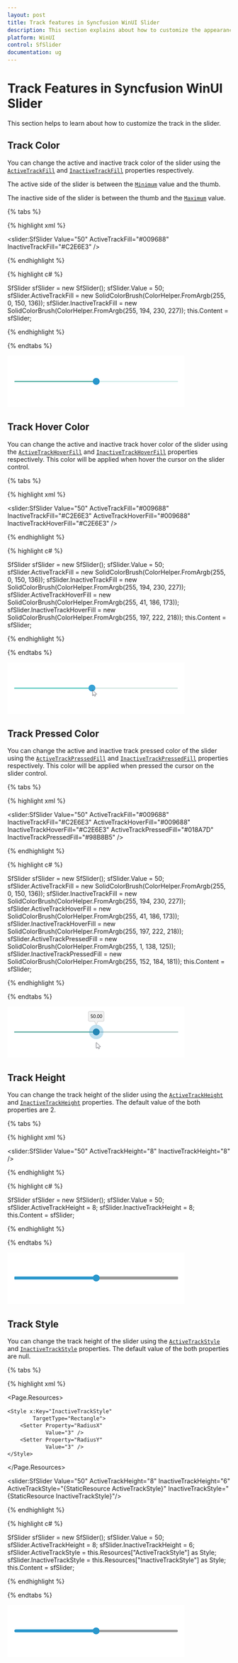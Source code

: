 ```yaml
---
layout: post
title: Track features in Syncfusion WinUI Slider
description: This section explains about how to customize the appearance of the track in Syncfusion WinUI Slider.
platform: WinUI
control: SfSlider
documentation: ug
---
```


# Track Features in Syncfusion WinUI Slider

This section helps to learn about how to customize the track in the slider.

## Track Color

You can change the active and inactive track color of the slider using the [`ActiveTrackFill`](https://help.syncfusion.com/cr/winui/Syncfusion.UI.Xaml.Sliders.SliderBase.html#Syncfusion_UI_Xaml_Sliders_SliderBase_ActiveTrackFill) and [`InactiveTrackFill`](https://help.syncfusion.com/cr/winui/Syncfusion.UI.Xaml.Sliders.SliderBase.html#Syncfusion_UI_Xaml_Sliders_SliderBase_InactiveTrackFill) properties respectively.

The active side of the slider is between the [`Minimum`](https://help.syncfusion.com/cr/winui/Syncfusion.UI.Xaml.Sliders.SliderBase.html#Syncfusion_UI_Xaml_Sliders_SliderBase_Minimum) value and the thumb.

The inactive side of the slider is between the thumb and the [`Maximum`](https://help.syncfusion.com/cr/winui/Syncfusion.UI.Xaml.Sliders.SliderBase.html#Syncfusion_UI_Xaml_Sliders_SliderBase_Maximum) value.

{% tabs %}

{% highlight xml %}

<slider:SfSlider Value="50"
                 ActiveTrackFill="#009688"
                 InactiveTrackFill="#C2E6E3" />

{% endhighlight %}

{% highlight c# %}

SfSlider sfSlider = new SfSlider();
sfSlider.Value = 50;
sfSlider.ActiveTrackFill = new SolidColorBrush(ColorHelper.FromArgb(255, 0, 150, 136));
sfSlider.InactiveTrackFill = new SolidColorBrush(ColorHelper.FromArgb(255, 194, 230, 227));
this.Content = sfSlider;

{% endhighlight %}

{% endtabs %}

![slider with active and inactive track color](images/track/slider-activeInactiveFill.png)

## Track Hover Color

You can change the active and inactive track hover color of the slider using the [`ActiveTrackHoverFill`](https://help.syncfusion.com/cr/winui/Syncfusion.UI.Xaml.Sliders.SliderBase.html#Syncfusion_UI_Xaml_Sliders_SliderBase_ActiveTrackHoverFill) and [`InactiveTrackHoverFill`](https://help.syncfusion.com/cr/winui/Syncfusion.UI.Xaml.Sliders.SliderBase.html#Syncfusion_UI_Xaml_Sliders_SliderBase_InactiveTrackHoverFill) properties respectively. This color will be applied when hover the cursor on the slider control.

{% tabs %}

{% highlight xml %}

<slider:SfSlider Value="50"
                 ActiveTrackFill="#009688"
                 InactiveTrackFill="#C2E6E3"
                 ActiveTrackHoverFill="#009688"
                 InactiveTrackHoverFill="#C2E6E3" />

{% endhighlight %}

{% highlight c# %}

SfSlider sfSlider = new SfSlider();
sfSlider.Value = 50;
sfSlider.ActiveTrackFill = new SolidColorBrush(ColorHelper.FromArgb(255, 0, 150, 136));
sfSlider.InactiveTrackFill = new SolidColorBrush(ColorHelper.FromArgb(255, 194, 230, 227));
sfSlider.ActiveTrackHoverFill = new SolidColorBrush(ColorHelper.FromArgb(255, 41, 186, 173));
sfSlider.InactiveTrackHoverFill = new SolidColorBrush(ColorHelper.FromArgb(255, 197, 222, 218));
this.Content = sfSlider;

{% endhighlight %}

{% endtabs %}

![slider with active and inactive track hover color](images/track/slider-activeInactiveHoverFill.png)

## Track Pressed Color

You can change the active and inactive track pressed color of the slider using the [`ActiveTrackPressedFill`](https://help.syncfusion.com/cr/winui/Syncfusion.UI.Xaml.Sliders.SliderBase.html#Syncfusion_UI_Xaml_Sliders_SliderBase_ActiveTrackPressedFill) and [`InactiveTrackPressedFill`](https://help.syncfusion.com/cr/winui/Syncfusion.UI.Xaml.Sliders.SliderBase.html#Syncfusion_UI_Xaml_Sliders_SliderBase_InactiveTrackPressedFill) properties respectively. This color will be applied when pressed the cursor on the slider control.

{% tabs %}

{% highlight xml %}

<slider:SfSlider Value="50"
                 ActiveTrackFill="#009688"
                 InactiveTrackFill="#C2E6E3"
                 ActiveTrackHoverFill="#009688"
                 InactiveTrackHoverFill="#C2E6E3"
                 ActiveTrackPressedFill="#018A7D"
                 InactiveTrackPressedFill="#98B8B5"  />

{% endhighlight %}

{% highlight c# %}

SfSlider sfSlider = new SfSlider();
sfSlider.Value = 50;
sfSlider.ActiveTrackFill = new SolidColorBrush(ColorHelper.FromArgb(255, 0, 150, 136));
sfSlider.InactiveTrackFill = new SolidColorBrush(ColorHelper.FromArgb(255, 194, 230, 227));
sfSlider.ActiveTrackHoverFill = new SolidColorBrush(ColorHelper.FromArgb(255, 41, 186, 173));
sfSlider.InactiveTrackHoverFill = new SolidColorBrush(ColorHelper.FromArgb(255, 197, 222, 218));
sfSlider.ActiveTrackPressedFill = new SolidColorBrush(ColorHelper.FromArgb(255, 1, 138, 125));
sfSlider.InactiveTrackPressedFill = new SolidColorBrush(ColorHelper.FromArgb(255, 152, 184, 181));
this.Content = sfSlider;

{% endhighlight %}

{% endtabs %}

![slider with active and inactive track pressed color](images/track/slider-activeInactivePressedFill.png)

## Track Height

You can change the track height of the slider using the [`ActiveTrackHeight`](https://help.syncfusion.com/cr/winui/Syncfusion.UI.Xaml.Sliders.SliderBase.html#Syncfusion_UI_Xaml_Sliders_SliderBase_ActiveTrackHeight) and [`InactiveTrackHeight`](https://help.syncfusion.com/cr/winui/Syncfusion.UI.Xaml.Sliders.SliderBase.html#Syncfusion_UI_Xaml_Sliders_SliderBase_InactiveTrackHeight) properties. The default value of the both properties are 2.

{% tabs %}

{% highlight xml %}

<slider:SfSlider Value="50"
                 ActiveTrackHeight="8"
                 InactiveTrackHeight="8"  />

{% endhighlight %}

{% highlight c# %}

SfSlider sfSlider = new SfSlider();
sfSlider.Value = 50;
sfSlider.ActiveTrackHeight = 8;
sfSlider.InactiveTrackHeight = 8;
this.Content = sfSlider;

{% endhighlight %}

{% endtabs %}

![slider with active and inactive track color](images/track/slider-activeInactiveTrackHeight.png)

## Track Style

You can change the track height of the slider using the [`ActiveTrackStyle`](https://help.syncfusion.com/cr/winui/Syncfusion.UI.Xaml.Sliders.SliderBase.html#Syncfusion_UI_Xaml_Sliders_SliderBase_ActiveTrackStyle) and [`InactiveTrackStyle`](https://help.syncfusion.com/cr/winui/Syncfusion.UI.Xaml.Sliders.SliderBase.html#Syncfusion_UI_Xaml_Sliders_SliderBase_InactiveTrackStyle) properties. The default value of the both properties are null.

{% tabs %}

{% highlight xml %}

<Page.Resources>
    <Style x:Key="ActiveTrackStyle"
            TargetType="Rectangle">
        <Setter Property="RadiusX"
                Value="4" />
        <Setter Property="RadiusY"
                Value="4" />
    </Style>

    <Style x:Key="InactiveTrackStyle"
            TargetType="Rectangle">
        <Setter Property="RadiusX"
                Value="3" />
        <Setter Property="RadiusY"
                Value="3" />
    </Style>
</Page.Resources>
    
<slider:SfSlider Value="50"
                 ActiveTrackHeight="8"
                 InactiveTrackHeight="6"
                 ActiveTrackStyle="{StaticResource ActiveTrackStyle}"
                 InactiveTrackStyle="{StaticResource InactiveTrackStyle}"/>

{% endhighlight %}

{% highlight c# %}

SfSlider sfSlider = new SfSlider();
sfSlider.Value = 50;
sfSlider.ActiveTrackHeight = 8;
sfSlider.InactiveTrackHeight = 6;
sfSlider.ActiveTrackStyle = this.Resources["ActiveTrackStyle"] as Style;
sfSlider.InactiveTrackStyle = this.Resources["InactiveTrackStyle"] as Style;
this.Content = sfSlider;

{% endhighlight %}

{% endtabs %}

![slider with active and inactive track color](images/track/slider-activeInactiveTrackStyle.png)